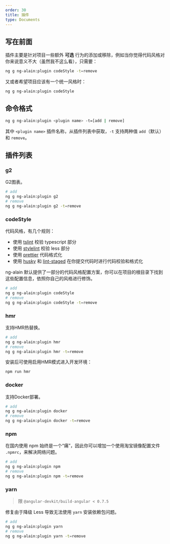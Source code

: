 ```yaml
---
order: 30
title: 插件
type: Documents
---
```


## 写在前面

插件主要是针对项目一些额外 **可选** 行为的添加或移除，例如当你觉得代码风格对你来说意义不大（虽然我不这么看），只需要：

```bash
ng g ng-alain:plugin codeStyle -t=remove
```

又或者希望项目应该有一个统一风格时：

```bash
ng g ng-alain:plugin codeStyle
```

## 命令格式

```bash
ng g ng-alain:plugin <plugin name> -t=[add | remove]
```

其中 `<plugin name>` 插件名称，从插件列表中获取，`-t` 支持两种值 `add`（默认） 和 `remove`。

## 插件列表

### g2

G2图表。

```bash
# add
ng g ng-alain:plugin g2
# remove
ng g ng-alain:plugin g2 -t=remove
```

### codeStyle

代码风格，有几个规则：

- 使用 [tslint](https://github.com/palantir/tslint) 校验 typescript 部分
- 使用 [stylelint](https://github.com/stylelint/stylelint) 校验 less 部分
- 使用 [prettier](https://github.com/prettier/prettier) 代码格式化
- 使用 [husky](https://github.com/typicode/husky) 和 [lint-staged](https://github.com/okonet/lint-staged) 在你提交代码时进行代码校验和格式化

ng-alain 默认提供了一部分的代码风格配置方案，你可以在项目的根目录下找到这些配置信息，依照你自己的风格进行修饰。

```bash
# add
ng g ng-alain:plugin codeStyle
# remove
ng g ng-alain:plugin codeStyle -t=remove
```

### hmr

支持HMR热替换。

```bash
# add
ng g ng-alain:plugin hmr
# remove
ng g ng-alain:plugin hmr -t=remove
```

安装后可使用启用HMR模式进入开发环境：

```bash
npm run hmr
```

### docker

支持Docker部署。

```bash
# add
ng g ng-alain:plugin docker
# remove
ng g ng-alain:plugin docker -t=remove
```

### npm

在国内使用 npm 始终是一个“痛”，因此你可以增加一个使用淘宝镜像配置文件 `.npmrc`，来解决网络问题。

```bash
# add
ng g ng-alain:plugin npm
# remove
ng g ng-alain:plugin npm -t=remove
```

### yarn

> 限 `@angular-devkit/build-angular < 0.7.5`

修复由于降级 Less 导致无法使用 `yarn` 安装依赖包问题。

```bash
# add
ng g ng-alain:plugin yarn
# remove
ng g ng-alain:plugin yarn -t=remove
```
